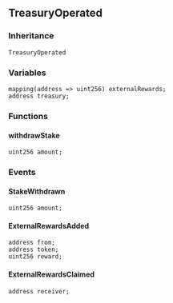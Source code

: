 ## TreasuryOperated

### Inheritance

```
TreasuryOperated
```

### Variables

```Solidity
mapping(address => uint256) externalRewards;
address treasury;
```

### Functions

#### withdrawStake

```Solidity
uint256 amount;
```

### Events

#### StakeWithdrawn

```Solidity
uint256 amount;
```

#### ExternalRewardsAdded

```Solidity
address from;
address token;
uint256 reward;
```

#### ExternalRewardsClaimed

```Solidity
address receiver;
```
